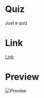 # Quiz
Just a quiz
# Link
[Link](https://2b0f7bbd.github.io/Quiz/)
# Preview
![Preview](https://i.imgur.com/ZVCjIg6.png)
